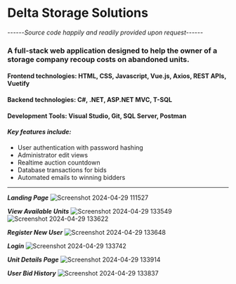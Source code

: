 # Delta Storage Solutions
------_Source code happily and readily provided upon request_------
### A full-stack web application designed to help the owner of a storage company recoup costs on abandoned units.
#### Frontend technologies: HTML, CSS, Javascript, Vue.js, Axios, REST APIs, Vuetify
#### Backend technologies: C#, .NET, ASP.NET MVC, T-SQL
#### Development Tools: Visual Studio, Git, SQL Server, Postman
#### _Key features include:_
* User authentication with password hashing
* Administrator edit views
* Realtime auction countdown
* Database transactions for bids
* Automated emails to winning bidders
---
_**Landing Page**_
![Screenshot 2024-04-29 111527](https://github.com/user-attachments/assets/e1ff3bd2-4df3-4f38-a6aa-b21ed2117a63)

_**View Available Units**_
![Screenshot 2024-04-29 133549](https://github.com/user-attachments/assets/289a4655-5a66-472a-8a31-e4753a555d9b)
![Screenshot 2024-04-29 133622](https://github.com/user-attachments/assets/dd84a173-0624-4684-9d75-23107080ec79)

_**Register New User**_
![Screenshot 2024-04-29 133648](https://github.com/user-attachments/assets/298303c0-1412-4884-8080-cbe91db4e21d)

_**Login**_
![Screenshot 2024-04-29 133742](https://github.com/user-attachments/assets/119ebfae-4b6d-438d-99a8-3b55380b0104)

_**Unit Details Page**_
![Screenshot 2024-04-29 133914](https://github.com/user-attachments/assets/ec88859e-901f-4c3d-bed8-463bfe13d4c0)

_**User Bid History**_
![Screenshot 2024-04-29 133837](https://github.com/user-attachments/assets/f115d051-d645-49b1-8d14-b1fb79a949db)




